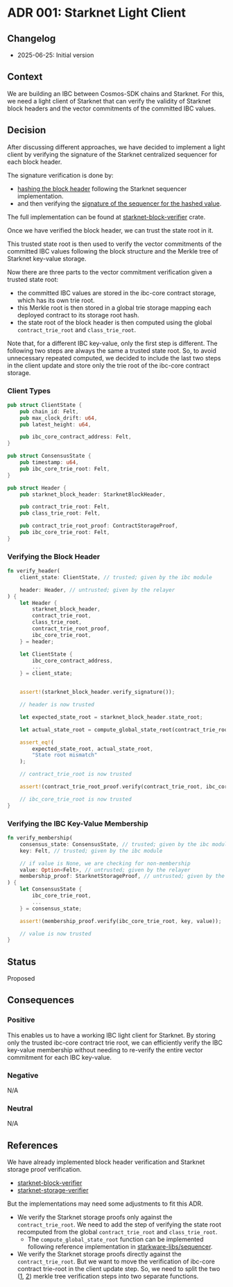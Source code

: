 # ADR 001: Starknet Light Client

## Changelog

- 2025-06-25: Initial version

## Context

We are building an IBC between Cosmos-SDK chains and Starknet. For this, we need
a light client of Starknet that can verify the validity of Starknet block
headers and the vector commitments of the committed IBC values.

## Decision

After discussing different approaches, we have decided to implement a light
client by verifying the signature of the Starknet centralized sequencer for each
block header.

The signature verification is done by:

- [hashing the block header](https://github.com/informalsystems/ibc-starknet/blob/3e6f71ed02f68e343b03b79d686ac6f10e7aef7a/light-client/starknet-block-verifier/src/types.rs#L128)
  following the Starknet sequencer implementation.
- and then verifying the
  [signature of the sequencer for the hashed value](https://github.com/informalsystems/ibc-starknet/blob/3e6f71ed02f68e343b03b79d686ac6f10e7aef7a/light-client/starknet-block-verifier/src/types.rs#L158-L163).

The full implementation can be found at
[starknet-block-verifier](https://github.com/informalsystems/ibc-starknet/blob/3e6f71ed02f68e343b03b79d686ac6f10e7aef7a/light-client/starknet-block-verifier/src/types.rs#L151)
crate.

Once we have verified the block header, we can trust the state root in it.

This trusted state root is then used to verify the vector commitments of the
committed IBC values following the block structure and the Merkle tree of
Starknet key-value storage.

Now there are three parts to the vector commitment verification given a trusted
state root:

- the committed IBC values are stored in the ibc-core contract storage, which
  has its own trie root.
- this Merkle root is then stored in a global trie storage mapping each deployed
  contract to its storage root hash.
- the state root of the block header is then computed using the global
  `contract_trie_root` and `class_trie_root`.

Note that, for a different IBC key-value, only the first step is different. The
following two steps are always the same a trusted state root. So, to avoid
unnecessary repeated computed, we decided to include the last two steps in the
client update and store only the trie root of the ibc-core contract storage.

### Client Types

```rust
pub struct ClientState {
    pub chain_id: Felt,
    pub max_clock_drift: u64,
    pub latest_height: u64,

    pub ibc_core_contract_address: Felt,
}

pub struct ConsensusState {
    pub timestamp: u64,
    pub ibc_core_trie_root: Felt,
}

pub struct Header {
    pub starknet_block_header: StarknetBlockHeader,

    pub contract_trie_root: Felt,
    pub class_trie_root: Felt,

    pub contract_trie_root_proof: ContractStorageProof,
    pub ibc_core_trie_root: Felt,
}
```

### Verifying the Block Header

```rust
fn verify_header(
    client_state: ClientState, // trusted; given by the ibc module

    header: Header, // untrusted; given by the relayer
) {
    let Header {
        starknet_block_header,
        contract_trie_root,
        class_trie_root,
        contract_trie_root_proof,
        ibc_core_trie_root,
    } = header;

    let ClientState {
        ibc_core_contract_address,
        ...
    } = client_state;


    assert!(starknet_block_header.verify_signature());

    // header is now trusted

    let expected_state_root = starknet_block_header.state_root;

    let actual_state_root = compute_global_state_root(contract_trie_root, class_trie_root);

    assert_eq!(
        expected_state_root, actual_state_root,
        "State root mismatch"
    );

    // contract_trie_root is now trusted

    assert!(contract_trie_root_proof.verify(contract_trie_root, ibc_core_contract_address, ibc_core_trie_root));

    // ibc_core_trie_root is now trusted
}
```

### Verifying the IBC Key-Value Membership

```rust
fn verify_membership(
    consensus_state: ConsensusState, // trusted; given by the ibc module
    key: Felt, // trusted; given by the ibc module

    // if value is None, we are checking for non-membership
    value: Option<Felt>, // untrusted; given by the relayer
    membership_proof: StarknetStorageProof, // untrusted; given by the relayer
) {
    let ConsensusState {
        ibc_core_trie_root,
        ...
    } = consensus_state;

    assert!(membership_proof.verify(ibc_core_trie_root, key, value));

    // value is now trusted
}
```

## Status

Proposed

## Consequences

### Positive

This enables us to have a working IBC light client for Starknet. By storing only
the trusted ibc-core contract trie root, we can efficiently verify the IBC
key-value membership without needing to re-verify the entire vector commitment
for each IBC key-value.

### Negative

N/A

### Neutral

N/A

## References

We have already implemented block header verification and Starknet storage proof
verification.

- [starknet-block-verifier](https://github.com/informalsystems/ibc-starknet/tree/main/light-client/starknet-block-verifier)
- [starknet-storage-verifier](https://github.com/informalsystems/ibc-starknet/tree/main/light-client/starknet-storage-verifier)

But the implementations may need some adjustments to fit this ADR.

- We verify the Starknet storage proofs only against the `contract_trie_root`.
  We need to add the step of verifying the state root recomputed from the global
  `contract_trie_root` and `class_trie_root`.
  - The `compute_global_state_root` function can be implemented following
    reference implementation in
    [starkware-libs/sequencer](https://github.com/starkware-libs/sequencer/blob/12a461e6604f29538b24d68903cbd33f44fdf2fe/crates/apollo_starknet_os_program/src/cairo/starkware/starknet/core/os/state/commitment.cairo#L34).
- We verify the Starknet storage proofs directly against the
  `contract_trie_root`. But we want to move the verification of ibc-core
  contract trie-root in the client update step. So, we need to split the two
  ([1](https://github.com/informalsystems/ibc-starknet/blob/3e6f71ed02f68e343b03b79d686ac6f10e7aef7a/light-client/starknet-storage-verifier/src/storage/verifier.rs#L199),
  [2](https://github.com/informalsystems/ibc-starknet/blob/3e6f71ed02f68e343b03b79d686ac6f10e7aef7a/light-client/starknet-storage-verifier/src/storage/verifier.rs#L207))
  merkle tree verification steps into two separate functions.
